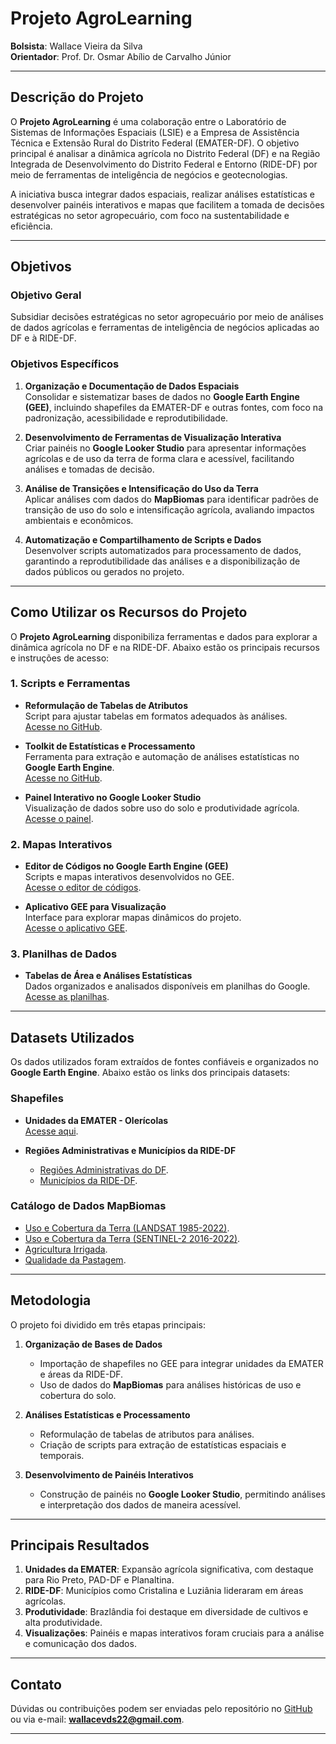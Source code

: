 # **Projeto AgroLearning**

**Bolsista**: Wallace Vieira da Silva  
**Orientador**: Prof. Dr. Osmar Abílio de Carvalho Júnior  

---

## **Descrição do Projeto**

O **Projeto AgroLearning** é uma colaboração entre o Laboratório de Sistemas de Informações Espaciais (LSIE) e a Empresa de Assistência Técnica e Extensão Rural do Distrito Federal (EMATER-DF). O objetivo principal é analisar a dinâmica agrícola no Distrito Federal (DF) e na Região Integrada de Desenvolvimento do Distrito Federal e Entorno (RIDE-DF) por meio de ferramentas de inteligência de negócios e geotecnologias.

A iniciativa busca integrar dados espaciais, realizar análises estatísticas e desenvolver painéis interativos e mapas que facilitem a tomada de decisões estratégicas no setor agropecuário, com foco na sustentabilidade e eficiência.

---

## **Objetivos**

### **Objetivo Geral**
Subsidiar decisões estratégicas no setor agropecuário por meio de análises de dados agrícolas e ferramentas de inteligência de negócios aplicadas ao DF e à RIDE-DF.

### **Objetivos Específicos**
1. **Organização e Documentação de Dados Espaciais**  
   Consolidar e sistematizar bases de dados no **Google Earth Engine (GEE)**, incluindo shapefiles da EMATER-DF e outras fontes, com foco na padronização, acessibilidade e reprodutibilidade.  

2. **Desenvolvimento de Ferramentas de Visualização Interativa**  
   Criar painéis no **Google Looker Studio** para apresentar informações agrícolas e de uso da terra de forma clara e acessível, facilitando análises e tomadas de decisão.  

3. **Análise de Transições e Intensificação do Uso da Terra**  
   Aplicar análises com dados do **MapBiomas** para identificar padrões de transição de uso do solo e intensificação agrícola, avaliando impactos ambientais e econômicos.  

4. **Automatização e Compartilhamento de Scripts e Dados**  
   Desenvolver scripts automatizados para processamento de dados, garantindo a reprodutibilidade das análises e a disponibilização de dados públicos ou gerados no projeto.

---

## **Como Utilizar os Recursos do Projeto**

O **Projeto AgroLearning** disponibiliza ferramentas e dados para explorar a dinâmica agrícola no DF e na RIDE-DF. Abaixo estão os principais recursos e instruções de acesso:

### **1. Scripts e Ferramentas**
- **Reformulação de Tabelas de Atributos**  
  Script para ajustar tabelas em formatos adequados às análises.  
  [Acesse no GitHub](https://github.com/wallyboy22/agrolearning/blob/main/scripts/Reformula%C3%A7%C3%A3o%20da%20Tabela.js).  

- **Toolkit de Estatísticas e Processamento**  
  Ferramenta para extração e automação de análises estatísticas no **Google Earth Engine**.  
  [Acesse no GitHub](https://github.com/wallyboy22/agrolearning/blob/main/scripts/roku%20toolkit%20agrolearning.js).  

- **Painel Interativo no Google Looker Studio**  
  Visualização de dados sobre uso do solo e produtividade agrícola.  
  [Acesse o painel](https://lookerstudio.google.com/reporting/f57a862d-b59a-4d46-8efa-9bbf0dbbaf0f/page/p_ozuqli3tfd).  

### **2. Mapas Interativos**
- **Editor de Códigos no Google Earth Engine (GEE)**  
  Scripts e mapas interativos desenvolvidos no GEE.  
  [Acesse o editor de códigos](https://code.earthengine.google.com/24903ee39d9ae2f3266cda542c2bf54b).  

- **Aplicativo GEE para Visualização**  
  Interface para explorar mapas dinâmicos do projeto.  
  [Acesse o aplicativo GEE](https://workspace-ipam.projects.earthengine.app/view/agrolearning-ride).  

### **3. Planilhas de Dados**
- **Tabelas de Área e Análises Estatísticas**  
  Dados organizados e analisados disponíveis em planilhas do Google.  
  [Acesse as planilhas](https://docs.google.com/spreadsheets/d/1ItImDe3VVVx1qKCYnDrNw6sASDORCtJdCEuvCyrfSic/edit?gid=1717070649#gid=1717070649).  

---

## **Datasets Utilizados**

Os dados utilizados foram extraídos de fontes confiáveis e organizados no **Google Earth Engine**. Abaixo estão os links dos principais datasets:  

### **Shapefiles**
- **Unidades da EMATER - Olerícolas**  
  [Acesse aqui](https://code.earthengine.google.com/?asset=users/wallacesilva/Unidades_Emater_Olericulas).  

- **Regiões Administrativas e Municípios da RIDE-DF**  
  - [Regiões Administrativas do DF](https://code.earthengine.google.com/?asset=users/wallacesilva/sisdia_df-coplan_ra_2019).  
  - [Municípios da RIDE-DF](https://code.earthengine.google.com/?asset=users/wallacesilva/sisdia_df-municipios_da_ride).  

### **Catálogo de Dados MapBiomas**
- [Uso e Cobertura da Terra (LANDSAT 1985-2022)](https://code.earthengine.google.com/?asset=projects/mapbiomas-workspace/public/collection8/mapbiomas_collection80_integration_v1).  
- [Uso e Cobertura da Terra (SENTINEL-2 2016-2022)](https://code.earthengine.google.com/?asset=projects/mapbiomas-workspace/public/collection_S2_beta/collection_LULC_S2_beta).  
- [Agricultura Irrigada](https://code.earthengine.google.com/?asset=projects/mapbiomas-workspace/public/collection8/mapbiomas_collection80_irrigated_agriculture_v1).  
- [Qualidade da Pastagem](https://code.earthengine.google.com/?asset=projects/mapbiomas-workspace/public/collection8/mapbiomas_collection80_pasture_quality_v1).  

---

## **Metodologia**

O projeto foi dividido em três etapas principais:  

1. **Organização de Bases de Dados**  
   - Importação de shapefiles no GEE para integrar unidades da EMATER e áreas da RIDE-DF.  
   - Uso de dados do **MapBiomas** para análises históricas de uso e cobertura do solo.  

2. **Análises Estatísticas e Processamento**  
   - Reformulação de tabelas de atributos para análises.  
   - Criação de scripts para extração de estatísticas espaciais e temporais.  

3. **Desenvolvimento de Painéis Interativos**  
   - Construção de painéis no **Google Looker Studio**, permitindo análises e interpretação dos dados de maneira acessível.  

---

## **Principais Resultados**

1. **Unidades da EMATER**: Expansão agrícola significativa, com destaque para Rio Preto, PAD-DF e Planaltina.  
2. **RIDE-DF**: Municípios como Cristalina e Luziânia lideraram em áreas agrícolas.  
3. **Produtividade**: Brazlândia foi destaque em diversidade de cultivos e alta produtividade.  
4. **Visualizações**: Painéis e mapas interativos foram cruciais para a análise e comunicação dos dados.  

---

## **Contato**

Dúvidas ou contribuições podem ser enviadas pelo repositório no [GitHub](https://github.com/wallyboy22/agrolearning) ou via e-mail: **wallacevds22@gmail.com**.  

---
